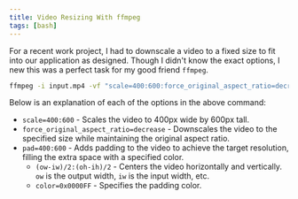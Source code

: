 ```yaml
---
title: Video Resizing With ffmpeg
tags: [bash]
---
```


For a recent work project, I had to downscale a video to a fixed size to
fit into our application as designed. Though I didn't know the exact
options, I new this was a perfect task for my good friend `ffmpeg`.

```bash
ffmpeg -i input.mp4 -vf "scale=400:600:force_original_aspect_ratio=decrease,pad=400:600:(ow-iw)/2:(oh-ih)/2:0xEFEFEF" output.mp4
```

Below is an explanation of each of the options in the above command:

- `scale=400:600` - Scales the video to 400px wide by 600px tall.
- `force_original_aspect_ratio=decrease` - Downscales the video to the
  specified size while maintaining the original aspect ratio.
- `pad=400:600` - Adds padding to the video to achieve the target
  resolution, filling the extra space with a specified color.
  - `(ow-iw)/2:(oh-ih)/2` - Centers the video horizontally and vertically.
    `ow` is the output width, `iw` is the input width, etc.
  - `color=0x0000FF` - Specifies the padding color.
